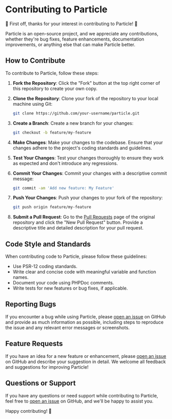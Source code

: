 # Contributing to Particle

🎉 First off, thanks for your interest in contributing to Particle! 🎉

Particle is an open-source project, and we appreciate any contributions, whether they're bug fixes, feature enhancements, documentation improvements, or anything else that can make Particle better.

## How to Contribute

To contribute to Particle, follow these steps:

1. **Fork the Repository**: Click the "Fork" button at the top right corner of this repository to create your own copy.

2. **Clone the Repository**: Clone your fork of the repository to your local machine using Git:

   ```bash
   git clone https://github.com/your-username/particle.git
   ```

3. **Create a Branch**: Create a new branch for your changes:

   ```bash
   git checkout -b feature/my-feature
   ```

4. **Make Changes**: Make your changes to the codebase. Ensure that your changes adhere to the project's coding standards and guidelines.

5. **Test Your Changes**: Test your changes thoroughly to ensure they work as expected and don't introduce any regressions.

6. **Commit Your Changes**: Commit your changes with a descriptive commit message:

   ```bash
   git commit -am 'Add new feature: My Feature'
   ```

7. **Push Your Changes**: Push your changes to your fork of the repository:

   ```bash
   git push origin feature/my-feature
   ```

8. **Submit a Pull Request**: Go to the [Pull Requests](https://github.com/qsomazzi/particle/pulls) page of the original repository and click the "New Pull Request" button. Provide a descriptive title and detailed description for your pull request.

## Code Style and Standards

When contributing code to Particle, please follow these guidelines:

- Use PSR-12 coding standards.
- Write clear and concise code with meaningful variable and function names.
- Document your code using PHPDoc comments.
- Write tests for new features or bug fixes, if applicable.

## Reporting Bugs

If you encounter a bug while using Particle, please [open an issue](https://github.com/qsomazzi/particle/issues/new) on GitHub and provide as much information as possible, including steps to reproduce the issue and any relevant error messages or screenshots.

## Feature Requests

If you have an idea for a new feature or enhancement, please [open an issue](https://github.com/qsomazzi/particle/issues/new) on GitHub and describe your suggestion in detail. We welcome all feedback and suggestions for improving Particle!

## Questions or Support

If you have any questions or need support while contributing to Particle, feel free to [open an issue](https://github.com/qsomazzi/particle/issues/new) on GitHub, and we'll be happy to assist you.

Happy contributing! 🚀
